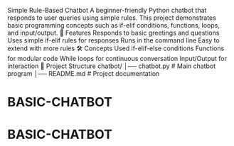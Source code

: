 Simple Rule-Based Chatbot
A beginner-friendly Python chatbot that responds to user queries using simple rules. This project demonstrates basic programming concepts such as if-elif conditions, functions, loops, and input/output.
🚀 Features
Responds to basic greetings and questions
Uses simple if-elif rules for responses
Runs in the command line
Easy to extend with more rules
🛠️ Concepts Used
if-elif-else conditions
Functions for modular code
While loops for continuous conversation
Input/Output for interaction
📂 Project Structure
chatbot/
│── chatbot.py      # Main chatbot program
│── README.md       # Project documentation

# BASIC-CHATBOT
# BASIC-CHATBOT
